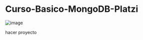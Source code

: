 # Curso-Basico-MongoDB-Platzi
 
![image](https://user-images.githubusercontent.com/53313625/177582469-2a87bac7-1d98-4082-9d59-3e8fe1e1c799.png)

hacer proyecto
